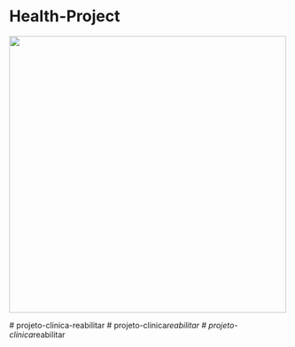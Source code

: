 ﻿# Health-Project


<div>
  <img src="https://user-images.githubusercontent.com/39166422/171869512-37d52642-8365-4cd6-9e16-07de6a447bd1.png" width="500px" />
</div>

#   p r o j e t o - c l i n i c a - r e a b i l i t a r  
 #   p r o j e t o - c l i n i c a _ r e a b i l i t a r  
 #   p r o j e t o - c l i n i c a _ r e a b i l i t a r  
 